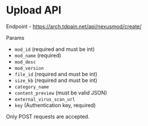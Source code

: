 # Upload API

Endpoint - https://arch.tdpain.net/api/nexusmod/create/

Params

 * `mod_id` (required and must be int)
 * `mod_name` (required)
 * `mod_desc`
 * `mod_version`
 * `file_id` (required and must be int)
 * `size_kb` (required and must be int)
 * `category_name`
 * `content_preview` (must be valid JSON)
 * `external_virus_scan_url`
 * `key` (Authentication key, required)

Only POST requests are accepted.
